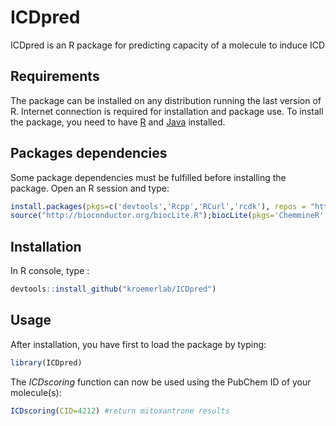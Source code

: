 # ICDpred
ICDpred is an R package for predicting capacity of a molecule to induce ICD

## Requirements
The package can be installed on any distribution running the last version of R. Internet connection is required for installation and package use.
To install the package, you need to have [R](https://cran.r-project.org/) and [Java](https://www.java.com/fr/) installed.

## Packages dependencies
Some package dependencies must be fulfilled before installing the package. Open an R session and type:
```R
install.packages(pkgs=c('devtools','Rcpp','RCurl','rcdk'), repos = "http://cloud.r-project.org")
source("http://bioconductor.org/biocLite.R");biocLite(pkgs='ChemmineR', ask=F)
```

## Installation
In R console, type :
```R
devtools::install_github("kroemerlab/ICDpred")
```

## Usage
After installation, you have first to load the package by typing:
```R
library(ICDpred)
```
The *ICDscoring* function can now be used using the PubChem ID of your molecule(s):
```R
ICDscoring(CID=4212) #return mitoxantrone results
```
